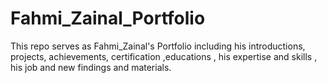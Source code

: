 # Fahmi_Zainal_Portfolio
This repo serves as Fahmi_Zainal's Portfolio including his introductions, projects, achievements, certification ,educations , his expertise and skills , his job and new findings and materials.

